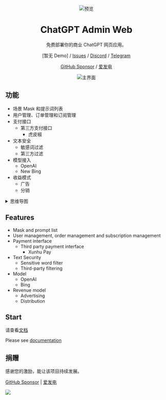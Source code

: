 <div align="center">
<img src="./docs/icon.svg" alt="预览"/>

<h1 align="center">ChatGPT Admin Web</h1>

免费部署你的商业 ChatGPT 网页应用。

[暂无 Demo] / [Issues](https://github.com/AprilNEA/ChatGPT-Admin-Web/issues) / [Discord](https://discord.gg/y4vxgqfUW) / [Telegram](https://github.com/AprilNEA/ChatGPT-Admin-Web)

[GitHub Sponsor](https://github.com/sponsors/AprilNEA) / [爱发电](https://afdian.net/a/aprilnea)

![主界面](./docs/cover.png)

</div>

## 功能

- 场景 Mask 和提示词列表
- 用户管理、订单管理和订阅管理
- 支付接口
  - 第三方支付接口
    - 虎皮椒
- 文本安全
  - 敏感词过滤
  - 第三方过滤
- 模型接入
  - OpenAI
  - New Bing
- 收益模式
  - 广告
  - 分销

<details><summary>思维导图</summary>

![System](./docs/system.svg)

</details>

## Features

- Mask and prompt list
- User management, order management and subscription management
- Payment interface
  - Third party payment interface
    - Xunhu Pay
- Text Security
  - Sensitive word filter
  - Third-party filtering
- Model
  - OpenAI
  - Bing
- Revenue model
  - Advertising
  - Distribution

## Start

请查看[文档](https://caw.sku.moe)

Please see [documentation](https://caw.sku.moe)

## 捐赠

感谢您的激励，能让该项目持续发展。

[GitHub Sponsor](https://github.com/sponsors/AprilNEA) | [爱发电](https://afdian.net/a/aprilnea)

<img src="https://hits-app.vercel.app/hits?url=https%3A%2F%2Fgithub.com%2FAprilNEA%2FChatGPT-Admin-Web" />
